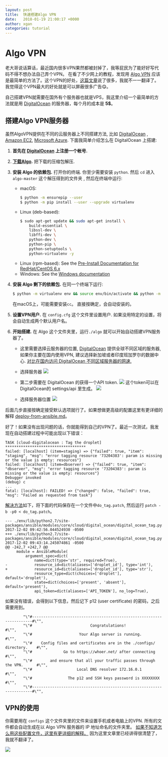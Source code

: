 ```yaml
---
layout: post
title:  快速搭建Algo VPN
date:   2018-01-19 21:00:17 +0000
author: xgan
categories: tutorial
---
```


# Algo VPN
老大哥说话算话，最近国内很多VPN果然都被封掉了，我等屁民为了能好好写代码不得不想办法自己弄个VPN。 在看了不少网上的教程，发现用 [Algo VPN](https://github.com/trailofbits/algo#configure-the-vpn-clients) 应该是最简单的方法了。这个VPN的好处，[这篇文章](https://blog.trailofbits.com/2016/12/12/meet-algo-the-vpn-that-works/)说了很多，我就不一一翻译了。我觉得这个VPN最大的好处就是可以屏蔽很多广告😋。

自己搭建VPN就需要在国外有个服务器也就是VPS，我这里介绍一个最简单的方法就是用 [DigitalOcean](https://m.do.co/c/6b87f09b0aec) 的服务器，每个月的成本是 **5$**。

## 搭建Algo VPN服务器

虽然AlgoVPN提供在不同的云服务器上不同搭建方法, 比如 [DigitalOcean](https://m.do.co/c/6b87f09b0aec) , [Amazon EC2](https://aws.amazon.com/), [Microsoft Azure](https://azure.microsoft.com/). 下面我简单介绍怎么在 DigitalOcean 上搭建:

1. **首先在 [DigitalOcean](https://m.do.co/c/6b87f09b0aec) 上注册一个帐号.**

2. **[下载Algo](https://github.com/trailofbits/algo/archive/master.zip).** 把下载的压缩包解压.

3. **安装 Algo 的依赖包.** 打开你的终端. 你至少需要安装 `python`. 然后 `cd` 进入 `algo-master` 这个解压得到的文件夹 , 然后在终端中运行:

    - macOS:
      ```bash
      $ python -m ensurepip --user
      $ python -m pip install --user --upgrade virtualenv
      ```
    - Linux (deb-based):
      ```bash
      $ sudo apt-get update && sudo apt-get install \
          build-essential \
          libssl-dev \
          libffi-dev \
          python-dev \
          python-pip \
          python-setuptools \
          python-virtualenv -y
      ```
     - Linux (rpm-based): See the [Pre-Install Documentation for RedHat/CentOS 6.x](docs/deploy-from-redhat-centos6.md)
     - Windows: See the [Windows documentation](https://github.com/trailofbits/algo/blob/master/docs/deploy-from-ansible.md)

4. **安装 Algo 剩下的依赖包.** 在同一个终端下运行:
    ```bash
    $ python -m virtualenv env && source env/bin/activate && python -m pip install -U pip && python -m pip install -r requirements.txt
    ```
    在macOS上，可能需要安装`cc`。 直接按确定，会自动安装的。

5. **设置VPN用户.** 在 `config.cfg` 这个文件里设置用户. 如果没用特定的设置，将会自动生成两个默认用户名。

6. **开始搭建.** 在 Algo 这个文件夹里，运行`./algo` 就可以开始自动搭建VPN服务器了。
   - 这里需要选择云服务器的位置, [DigitalOcean](https://m.do.co/c/6b87f09b0aec) 提供全球不同区域的服务器, 如果你主要在国内使用VPN, 建议选择新加坡或者印度班加罗尔的数据中心. [对比在国内访问 DigitalOcean 不同区域服务器的网速.](https://www.91yun.co/archives/878)
  
    - 选择服务器
![](http://upload-images.jianshu.io/upload_images/6798179-356b2d8821a37fb1.png?imageMogr2/auto-orient/strip%7CimageView2/2/w/1240)
    - 第二步需要在 DigitalOcean 的获得一个API token.
![](http://upload-images.jianshu.io/upload_images/6798179-90eb43f37506f582.png?imageMogr2/auto-orient/strip%7CimageView2/2/w/1240)
这个token可以在DigitalOcean的 settings/api 里生成。
![](http://upload-images.jianshu.io/upload_images/6798179-d721ca39edb1430c.png?imageMogr2/auto-orient/strip%7CimageView2/2/w/1240)
    - 选择服务器位置
![](http://upload-images.jianshu.io/upload_images/6798179-6639400a6106cb7e.png?imageMogr2/auto-orient/strip%7CimageView2/2/w/1240)

后面几步直接按确定接受默认选项就行了。如果想做更高级的配置这里有更详细的解释 [deploy-from-ansible.md](docs/deploy-from-ansible.md)。

好了！如果没有出现问题的话，你就能得到自己的VPN了。最近一次测试，我发现在自动搭建过程中可能出现以下错误：
```
TASK [cloud-digitalocean : Tag the droplet] ************************************
failed: [localhost] (item=staging) => {"failed": true, "item": "staging", "msg": "error tagging resource '73204383': param is missing or the value is empty: resources"}
failed: [localhost] (item=dbserver) => {"failed": true, "item": "dbserver", "msg": "error tagging resource '73204383': param is missing or the value is empty: resources"}
Debugger invoked
(debug) c
...
fatal: [localhost]: FAILED! => {"changed": false, "failed": true, "msg": "Failed as requested from task"}
```
 
[解决方法](https://github.com/trailofbits/algo/issues/744)如下，将下面的代码保存在一个文件中`do_tag.patch`, 然后运行 `patch -b -p0 < do_tag.patch`。
```
--- ./env/lib/python2.7/site-packages/ansible/modules/core/cloud/digital_ocean/digital_ocean_tag.py.orig	2017-12-02 09:42:56.044524930 -0500
+++ ./env/lib/python2.7/site-packages/ansible/modules/core/cloud/digital_ocean/digital_ocean_tag.py	2017-12-02 09:43:14.245074861 -0500
@@ -242,7 +242,7 @@
     module = AnsibleModule(
         argument_spec=dict(
             name=dict(type='str', required=True),
-            resource_id=dict(aliases=['droplet_id'], type='int'),
+            resource_id=dict(aliases=['droplet_id'], type='str'),
             resource_type=dict(choices=['droplet'], default='droplet'),
             state=dict(choices=['present', 'absent'], default='present'),
             api_token=dict(aliases=['API_TOKEN'], no_log=True),
```

如果没有错误，会得到以下信息，然后记下 p12 (user certificate) 的密码，之后需要用到。

```
        "\"#----------------------------------------------------------------------#\"",
        "\"#                          Congratulations!                            #\"",
        "\"#                     Your Algo server is running.                     #\"",
        "\"#    Config files and certificates are in the ./configs/ directory.    #\"",
        "\"#              Go to https://whoer.net/ after connecting               #\"",
        "\"#        and ensure that all your traffic passes through the VPN.      #\"",
        "\"#                    Local DNS resolver 172.16.0.1                     #\"",
        "\"#                The p12 and SSH keys password is XXXXXXXX             #\"",
        "\"#----------------------------------------------------------------------#\"",
```

## VPN的使用

你需要用在 `configs` 这个文件夹里的文件来设置手机或者电脑上的VPN. 所有的文件都会自动生成在以 Algo VPN 服务器的 IP 地址命名的文件夹里。 [如果不知道怎么用这些配置文件，这里有更详细的解释。](https://github.com/trailofbits/algo#configure-the-vpn-clients) 因为这里文章里已经讲得很清楚了，我就不翻译了。

![](http://upload-images.jianshu.io/upload_images/6798179-a2d9181170e35ace.png?imageMogr2/auto-orient/strip%7CimageView2/2/w/1240)




